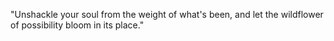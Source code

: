 "Unshackle your soul from the weight of what's been, and let the wildflower of possibility bloom in its place."

